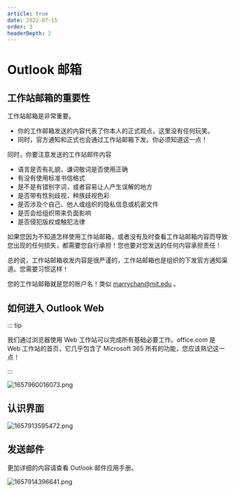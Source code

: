 ```yaml
---
article: true
date: 2022-07-15
order: 3
headerDepth: 2
---
```


# Outlook 邮箱

## 工作站邮箱的重要性

工作站邮箱是非常重要。

- 你的工作邮箱发送的内容代表了你本人的正式观点，这里没有任何玩笑。
- 同时，官方通知和正式也会通过工作站邮箱下发。你必须知道这一点！

同时，你要注意发送的工作站邮件内容

- 语言是否有礼貌，谦词敬词是否使用正确
- 有没有使用标准书信格式
- 是不是有错别字词，或者容易让人产生误解的地方
- 是否带有性别歧视，种族歧视色彩
- 是否涉及个自己、他人或组织的隐私信息或机密文件
- 是否会给组织带来负面影响
- 是否侵犯版权或触犯法律

如果您因为不知道怎样使用工作站邮箱，或者没有及时查看工作站邮箱内容而导致您出现的任何损失，都需要您自行承担！您也要对您发送的任何内容承担责任！

总的说，工作站邮箱收发内容是很严谨的，工作站邮箱也是组织的下发官方通知渠道。您需要习惯这样！

您的工作站邮箱就是您的账户名！类似 marrychan@mit.edu 。

## 如何进入 Outlook Web

::: tip

我们通过浏览器使用 Web 工作站可以完成所有基础必要工作。office.com 是 Web 工作站的首页，它几乎包含了 Microsoft 365 所有的功能，您应该熟记这一点！

:::

![1657960016073.png](https://static-file.hk.zxg.red/2022/07/16/0298d1f101f71.png)

## 认识界面

![1657913595472.png](https://static-file.hk.zxg.red/2022/07/16/209c78e0d225e.png)

## 发送邮件

更加详细的内容请查看 Outlook 邮件应用手册。

![1657914396641.png](https://static-file.hk.zxg.red/2022/07/16/c71e825db8d49.png)
